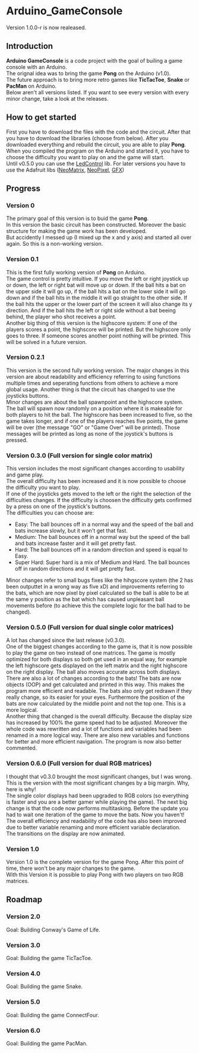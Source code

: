 # Arduino_GameConsole 

Version 1.0.0-r is now realeased. 

## Introduction
**Arduino GameConsole** is a code project with the goal of builing a game console with an Arduino.  
The orignal idea was to bring the game **Pong** on the Arduino (v1.0).  
The future approach is to bring more retro games like **TicTacToe**, **Snake** or **PacMan** on Arduino.  
Below aren't all versions listed. If you want to see every version with every minor change, take a look at the releases.  


## How to get started
First you have to download the files with the code and the circuit. After that you have to download the libraries (choose from below). After you downloaded everything and rebuild the circuit, you are able to play **Pong**.  
When you compiled the program on the Arduino and started it, you have to choose the difficulty you want to play on and the game will start.  
Until v0.5.0 you can use the [LedControl](https://github.com/wayoda/LedControl) lib. For later versions you have to use the Adafruit libs ([NeoMatrix](https://github.com/adafruit/Adafruit_NeoMatrix), [NeoPixel](https://github.com/adafruit/Adafruit_NeoPixel), [GFX](https://github.com/adafruit/Adafruit-GFX-Library))


## Progress

### Version 0
The primary goal of this version is to buid the game **Pong**.  
In this version the basic circuit has been constructed. Moreover the basic structure for making the game work has been developed.  
But accidently I messed up (I mixed up the x and y axis) and started all over again. So this is a non-working version.

### Version 0.1
This is the first fully working version of **Pong** on Arduino.  
The game control is pretty intuitive. If you move the left or right joystick up or down, the left or right bat will move up or down. If the ball hits a bat on the upper side it will go up, if the ball hits a bat on the lower side it will go down and if the ball hits in the middle it will go straight to the other side. If the ball hits the upper or the lower part of the screen it will also change its y direction. And if the ball hits the left or right side without a bat beeing behind, the player who shot receives a point.  
Another big thing of this version is the highscore system: If one of the players scores a point, the highscore will be printed. But the highscore only goes to three. If someone scores another point nothing will be printed. This will be solved in a future version.

### Version 0.2.1
This version is the second fully working version. The major changes in this version are about readability and efficiency referring to using functions multiple times and seperating functions from others to achieve a more global usage. Another thing is that the circuit has changed to use the joysticks buttons.  
Minor changes are about the ball spawnpoint and the highscore system. The ball  will spawn now randomly on a position where it is makeable for both players to hit the ball. The highscore has been increased to five, so the game takes longer, and if one of the players reaches five points, the game will be over (the message "GO" or "Game Over" will be printed). Those messages will be printed as long as none of the joystick's buttons is pressed.

### Version 0.3.0 (Full version for single color matrix)
This version includes the most significant changes according to usability and game play.  
The overall difficulty has been increased and it is now possible to choose the difficulty you want to play.  
If one of the joysticks gets moved to the left or the right the selection of the difficulties changes. If the difficulty is choosen the difficulty gets confirmed by a press on one of the joystick's buttons.    
The difficulties you can choose are:    
- Easy: The ball bounces off in a normal way and the speed of the ball and bats increase slowly, but it won't get that fast.
- Medium: The ball bounces off in a normal way but the speed of the ball and bats increase faster and it will get pretty fast.
- Hard: The ball bounces off in a random direction and speed is equal to Easy.
- Super Hard: Super hard is a mix of Medium and Hard. The ball bounces off in random directions and it will get pretty fast.  

Minor changes refer to small bugs fixes like the hihgscore system (the 2 has been outputtet in a wrong way as five xD) and improvements referring to the bats, which are now pixel by pixel calculated so the ball is able to be at the same y position as the bat which has caused unpleasant ball movements before (to achieve this the complete logic for the ball had to be changed).

### Version 0.5.0 (Full version for dual single color matrices)
A lot has changed since the last release (v0.3.0).  
One of the biggest changes according to the game is, that it is now possible to play the game on two instead of one matrices. The game is mostly optimized for both displays so both get used in an equal way, for example the left highscore gets displayed on the left matrix and the right highscore on the right display. The ball also moves accurate across both displays.  
There are also a lot of changes according to the bats! The bats are now objects (OOP) and get calculated and printed in this way. This makes the program more efficient and readable. The bats also only get redrawn if they really change, so its easier for your eyes. Furthermore the position of the bats are now calculated by the middle point and not the top one. This is a more logical.  
Another thing that changed is the overall difficulty. Because the display size has increased by 100% the game speed had to be adjusted. Moreover the whole code was rewritten and a lot of functions and variables had been renamed in a more logical way. There are also new variables and functions for better and more efficient navigation. The program is now also better commented.

### Version 0.6.0 (Full version for dual RGB matrices)
I thought that v0.3.0 brought the most significant changes, but I was wrong.  
This is the version with the most significant changes by a big margin. Why, here is why!  
The single color displays had been upgraded to RGB colors (so everything is faster and you are a better gamer while playing the game). The next big change is that the code now performs multitasking. Before the update you had to wait one iteration of the game to move the bats. Now you haven't!  
The overall efficiency and readability of the code has also been improved due to better variable renaming and more efficient variable declaration.  
The transitions on the display are now animated.

### Version 1.0
Version 1.0 is the complete version for the game Pong. After this point of time, there won't be any major changes to the game.  
With this Version it is possible to play Pong with two players on two RGB matrices.

## Roadmap

### Version 2.0
Goal: Building Conway's Game of Life.

### Version 3.0
Goal: Building the game TicTacToe.

### Version 4.0
Goal: Building the game Snake.

### Version 5.0
Goal: Building the game ConnectFour.

### Version 6.0
Goal: Building the game PacMan.
